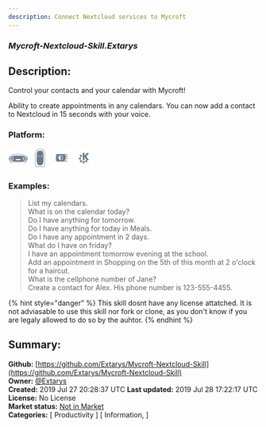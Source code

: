 ```yaml
---
description: Connect Nextcloud services to Mycroft
---
```


### _Mycroft-Nextcloud-Skill.Extarys_  
## Description:  
Control your contacts and your calendar with Mycroft!

Ability to create appointments in any calendars.
You can now add a contact to Nextcloud in 15 seconds with your voice.  
  
  
### Platform:  
 ![Mark I](../.gitbook/assets/mark-1-icon.png)  ![Mark II](../.gitbook/assets/mark-2-icon.png)  ![Picroft](../.gitbook/assets/picroft-icon.png)  ![plasmoid](../.gitbook/assets/kde.png)   
### Examples:  
> List my calendars.  
> What is on the calendar today?  
> Do I have anything for tomorrow.  
> Do I have anything for today in Meals.  
> Do I have any appointment in 2 days.  
> What do I have on friday?  
> I have an appointment tomorrow evening at the school.  
> Add an appointment in Shopping on the 5th of this month at 2 o'clock for a haircut.  
> What is the cellphone number of Jane?  
> Create a contact for Alex. His phone number is 123-555-4455.  
  
{% hint style="danger" %}
This skill dosnt have any license attatched. It is not adviasable to use this skill nor fork or clone, as you don't know if you are legaly allowed to do so by the auhtor.
{% endhint %}
  
## Summary:  
**Github:** [https://github.com/Extarys/Mycroft-Nextcloud-Skill](https://github.com/Extarys/Mycroft-Nextcloud-Skill)  
**Owner:** [@Extarys](https://github.com/Extarys)  
**Created:** 2019 Jul 27 20:28:37 UTC  **Last updated:** 2019 Jul 28 17:22:17 UTC  
**License:** No License  
**Market status:** [Not in Market](https://market.mycroft.ai/skill/)  
**Categories:** [ Productivity ] [ Information, ]   
